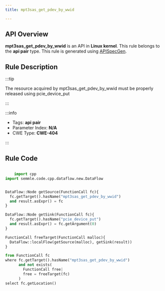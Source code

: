 ```yaml
---
title: mpt3sas_get_pdev_by_wwid

---
```



## API Overview
**mpt3sas_get_pdev_by_wwid** is an API in **Linux kernel**. This rule belongs to the **api pair** type. This rule is generated using [APISpecGen](../../tools/APISpecGen).
## Rule Description

:::tip

The resource acquired by mpt3sas_get_pdev_by_wwid must be properly released using pcie_device_put

:::

:::info

- Tags: **api pair**
- Parameter Index: **N/A**
- CWE Type: **CWE-404**

:::

## Rule Code
```python

    import cpp
import semmle.code.cpp.dataflow.new.DataFlow


DataFlow::Node getSource(FunctionCall fc){
  fc.getTarget().hasName("mpt3sas_get_pdev_by_wwid")
  and result.asExpr() = fc
}

DataFlow::Node getSink(FunctionCall fc){
  fc.getTarget().hasName("pcie_device_put")
  and result.asExpr() = fc.getArgument(0)
}

FunctionCall freeTarget(FunctionCall malloc){
  DataFlow::localFlow(getSource(malloc), getSink(result))
}

from FunctionCall fc
where fc.getTarget().hasName("mpt3sas_get_pdev_by_wwid")
      and not exists(
        FunctionCall free| 
        free = freeTarget(fc)
      )
select fc.getLocation()

    
```